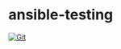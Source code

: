 # ansible-testing

[![Git](https://app.soluble.cloud/api/v1/public/badges/6a314a4b-bac4-4e7c-8198-9030c0c22fad.svg?orgId=762678537011)](https://app.soluble.cloud/repos/details/github.com/ryhennessy/ansible-testing?orgId=762678537011)  
